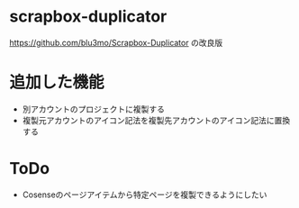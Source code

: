 # scrapbox-duplicator

https://github.com/blu3mo/Scrapbox-Duplicator の改良版

# 追加した機能

- 別アカウントのプロジェクトに複製する
- 複製元アカウントのアイコン記法を複製先アカウントのアイコン記法に置換する

# ToDo
- Cosenseのページアイテムから特定ページを複製できるようにしたい
